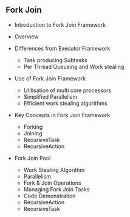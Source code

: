 ## Fork Join

* Introduction to Fork Join Framework
* Overview
* Differences from Executor Framework
    * Task producing Subtasks
    * Per Thread Queueing and Work stealing

* Use of Fork Join Framework
    * Utilisation of multi core processors
    * Simplified Parallelism
    * Efficient work stealing algorithms

* Key Concepts in Fork Join Framework
    * Forking
    * Joining
    * RecursiveTask
    * RecursiveAction

* Fork Join Pool
    * Work Stealing Algorithm
    * Parallelism
    * Fork & Join Operations
    * Managing Fork Join Tasks
    * Code Demonstration
    * RecursiveAction
    * RecursiveTask